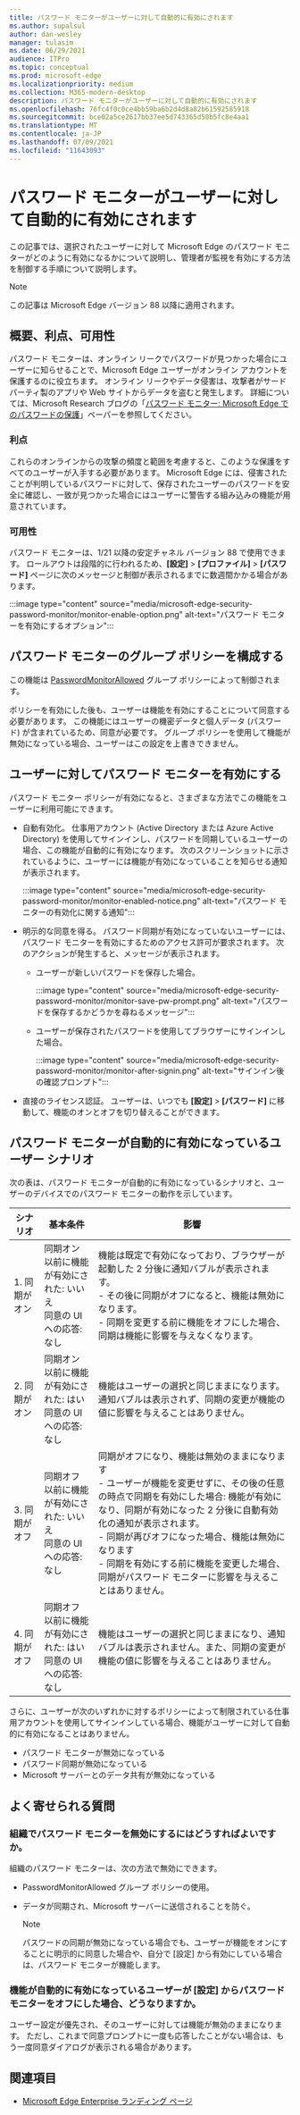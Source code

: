 ```yaml
---
title: パスワード モニターがユーザーに対して自動的に有効にされます
ms.author: supalsul
author: dan-wesley
manager: tulasim
ms.date: 06/29/2021
audience: ITPro
ms.topic: conceptual
ms.prod: microsoft-edge
ms.localizationpriority: medium
ms.collection: M365-modern-desktop
description: パスワード モニターがユーザーに対して自動的に有効にされます
ms.openlocfilehash: 76fc4f0c0ce4bb59ba6b2d4d8a82b61592585918
ms.sourcegitcommit: bce02a5ce2617bb37ee5d743365d50b5fc8e4aa1
ms.translationtype: MT
ms.contentlocale: ja-JP
ms.lasthandoff: 07/09/2021
ms.locfileid: "11643093"
---
```

# <a name="password-monitor-auto-enabled-for-users"></a>パスワード モニターがユーザーに対して自動的に有効にされます

この記事では、選択されたユーザーに対して Microsoft Edge のパスワード モニターがどのように有効になるかについて説明し、管理者が監視を有効にする方法を制御する手順について説明します。

> [!NOTE]
> この記事は Microsoft Edge バージョン 88 以降に適用されます。

## <a name="introduction-benefits-and-availability"></a>概要、利点、可用性

パスワード モニターは、オンライン リークでパスワードが見つかった場合にユーザーに知らせることで、Microsoft Edge ユーザーがオンライン アカウントを保護するのに役立ちます。 オンライン リークやデータ侵害は、攻撃者がサード パーティ製のアプリや Web サイトからデータを盗むと発生します。 詳細については、Microsoft Research ブログの「[パスワード モニター: Microsoft Edge でのパスワードの保護](https://www.microsoft.com/research/blog/password-monitor-safeguarding-passwords-in-microsoft-edge/)」ペーパーを参照してください。

### <a name="benefits"></a>利点

これらのオンラインからの攻撃の頻度と範囲を考慮すると、このような保護をすべてのユーザーが入手する必要があります。 Microsoft Edge には、侵害されたことが判明しているパスワードに対して、保存されたユーザーのパスワードを安全に確認し、一致が見つかった場合にはユーザーに警告する組み込みの機能が用意されています。  

### <a name="availability"></a>可用性

パスワード モニターは、1/21 以降の安定チャネル バージョン 88 で使用できます。 ロールアウトは段階的に行われるため、**[設定]** > **[プロファイル]** > **[パスワード]** ページに次のメッセージと制御が表示されるまでに数週間かかる場合があります。

:::image type="content" source="media/microsoft-edge-security-password-monitor/monitor-enable-option.png" alt-text="パスワード モニターを有効にするオプション":::

## <a name="configure-group-policy-for-password-monitor"></a>パスワード モニターのグループ ポリシーを構成する

この機能は [PasswordMonitorAllowed](./microsoft-edge-policies.md#passwordmonitorallowed) グループ ポリシーによって制御されます。

ポリシーを有効にした後も、ユーザーは機能を有効にすることについて同意する必要があります。 この機能にはユーザーの機密データと個人データ (パスワード) が含まれているため、同意が必要です。 グループ ポリシーを使用して機能が無効になっている場合、ユーザーはこの設定を上書きできません。  

## <a name="enabling-password-monitor-for-users"></a>ユーザーに対してパスワード モニターを有効にする

パスワード モニター ポリシーが有効になると、さまざまな方法でこの機能をユーザーに利用可能にできます。

- 自動有効化。 仕事用アカウント (Active Directory または Azure Active Directory) を使用してサインインし、パスワードを同期しているユーザーの場合、この機能が自動的に有効になります。 次のスクリーンショットに示されているように、ユーザーには機能が有効になっていることを知らせる通知が表示されます。

  :::image type="content" source="media/microsoft-edge-security-password-monitor/monitor-enabled-notice.png" alt-text="パスワード モニターの有効化に関する通知":::

-  明示的な同意を得る。 パスワード同期が有効になっていないユーザーには、パスワード モニターを有効にするためのアクセス許可が要求されます。 次のアクションが発生すると、メッセージが表示されます。
   - ユーザーが新しいパスワードを保存した場合。
 
     :::image type="content" source="media/microsoft-edge-security-password-monitor/monitor-save-pw-prompt.png" alt-text="パスワードを保存するかどうかを尋ねるメッセージ":::

   - ユーザーが保存されたパスワードを使用してブラウザーにサインインした場合。
  
     :::image type="content" source="media/microsoft-edge-security-password-monitor/monitor-after-signin.png" alt-text="サインイン後の確認プロンプト":::
   
- 直接のライセンス認証。 ユーザーは、いつでも **[設定]** > **[パスワード]** に移動して、機能のオンとオフを切り替えることができます。

## <a name="user-scenarios-with-password-monitor-auto-enabled"></a>パスワード モニターが自動的に有効になっているユーザー シナリオ

次の表は、パスワード モニターが自動的に有効になっているシナリオと、ユーザーのデバイスでのパスワード モニターの動作を示しています。

| シナリオ | 基本条件 | 影響 |
|--|--|--|
| 1. 同期がオン | 同期オン<br>以前に機能が有効にされた: いいえ<br>同意の UI への応答: なし | 機能は既定で有効になっており、ブラウザーが起動した 2 分後に通知バブルが表示されます。<br>- その後に同期がオフになると、機能は無効になります。<br>- 同期を変更する前に機能をオフにした場合、同期は機能に影響を与えなくなります。   |
| 2. 同期がオン | 同期オン<br>以前に機能が有効にされた: はい<br>同意の UI への応答: なし | 機能はユーザーの選択と同じままになります。  通知バブルは表示されず、同期の変更が機能の値に影響を与えることはありません。|
| 3. 同期がオフ | 同期オフ<br>以前に機能が有効にされた: いいえ<br>同意の UI への応答: なし | 同期がオフになり、機能は無効のままになります<br>- ユーザーが機能を変更せずに、その後の任意の時点で同期を有効にした場合: 機能が有効になり、同期が有効になった 2 分後に自動有効化の通知が表示されます。 <br> - 同期が再びオフになった場合、機能は無効になります <br>- 同期を有効にする前に機能を変更した場合、同期がパスワード モニターに影響を与えることはありません。  |  
| 4. 同期がオフ | 同期オフ<br>以前に機能が有効にされた: はい<br>同意の UI への応答: なし | 機能はユーザーの選択と同じままになり、通知バブルは表示されません。また、同期の変更が機能の値に影響を与えることはありません。  |

さらに、ユーザーが次のいずれかに対するポリシーによって制限されている仕事用アカウントを使用してサインインしている場合、機能がユーザーに対して自動的に有効になることはありません。

- パスワード モニターが無効になっている  
- パスワード同期が無効になっている
- Microsoft サーバーとのデータ共有が無効になっている

## <a name="frequently-asked-questions"></a>よく寄せられる質問

### <a name="how-can-password-monitor-be-disabled-for-my-organization"></a>組織でパスワード モニターを無効にするにはどうすればよいですか。

組織のパスワード モニターは、次の方法で無効にできます。
- PasswordMonitorAllowed グループ ポリシーの使用。
- データが同期され、Microsoft サーバーに送信されることを防ぐ。

  > [!NOTE]
  > パスワードの同期が無効になっている場合でも、ユーザーが機能をオンにすることに明示的に同意した場合や、自分で [設定] から有効にしている場合は、パスワード モニターが機能します。

### <a name="what-happens-if-a-user-for-whom-the-feature-has-been-auto-enabled-turns-password-monitor-off-via-settings"></a>機能が自動的に有効になっているユーザーが [設定] からパスワード モニターをオフにした場合、どうなりますか。

ユーザー設定が優先され、そのユーザーに対しては機能が無効のままになります。 ただし、これまで同意プロンプトに一度も応答したことがない場合は、もう一度同意ダイアログが表示される場合があります。

## <a name="see-also"></a>関連項目

- [Microsoft Edge Enterprise ランディング ページ](https://aka.ms/EdgeEnterprise)